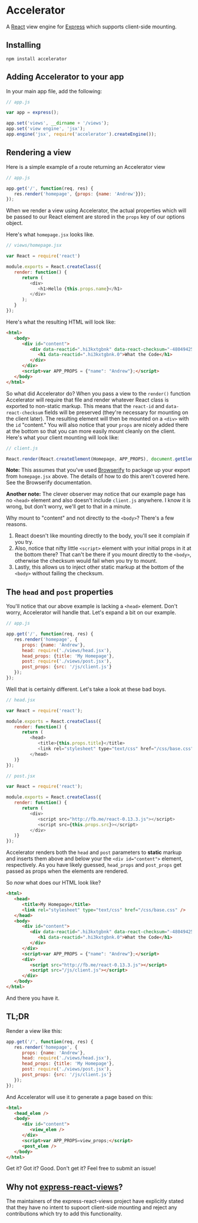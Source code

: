 # Accelerator
A [React][react] view engine for [Express][express] which supports client-side
mounting.

## Installing

```
npm install accelerator
```

## Adding Accelerator to your app
In your main app file, add the following:

```javascript
// app.js

var app = express();

app.set('views', __dirname + '/views');
app.set('view engine', 'jsx');
app.engine('jsx', require('accelerator').createEngine());
```

## Rendering a view
Here is a simple example of a route returning an Accelerator view

```javascript
// app.js

app.get('/', function(req, res) {
   res.render('homepage', {props: {name: 'Andrew'}});
});
```

When we render a view using Accelerator, the actual properties which will be
passed to our React element are stored in the `props` key of our options
object.

Here's what `homepage.jsx` looks like.

```javascript
// views/homepage.jsx

var React = require('react')

module.exports = React.createClass({
   render: function() {
      return (
         <div>
            <h1>Hello {this.props.name}</h1>
         </div>
      );
   }
});
```

Here's what the resulting HTML will look like:

```html
<html>
   <body>
      <div id="content">
         <div data-reactid=".hi3kxtgbnk" data-react-checksum="-480494251">
            <h1 data-reactid=".hi3kxtgbnk.0">What the Code</h1>
         </div>
      </div>
      <script>var APP_PROPS = {"name": "Andrew"};</script>
   </body>
</html>
```

So what did Accelerator do? When you pass a view to the `render()` function
Accelerator will require that file and render whatever React class is exported
to non-static markup. This means that the `react-id` and `data-react-checksum`
fields will be preserved (they're necessary for mounting on the client later).
The resulting element will then be mounted on a `<div>` with the `id`
"content." You will also notice that your `props` are nicely added there at the
bottom so that you can more easily mount cleanly on the client. Here's what
your client mounting will look like:

```javascript
// client.js

React.render(React.createElement(Homepage, APP_PROPS), document.getElementById("content"))
```

**Note:** This assumes that you've used [Browserify][browserify] to package up
your export from `homepage.jsx` above. The details of how to do this aren't
covered here. See the Browserify documentation.

**Another note:** The clever observer may notice that our example page has no
`<head>` element and also doesn't include `client.js` anywhere. I know it is
wrong, but don't worry, we'll get to that in a minute.

Why mount to "content" and not directly to the `<body>`? There's a few reasons.

1. React doesn't like mounting directly to the body, you'll see it
complain if you try.
1. Also, notice that nifty little `<script>` element with
your initial props in it at the bottom there? That can't be there if you mount
directly to the `<body>`, otherwise the checksum would fail when you try to
mount.
1. Lastly, this allows us to inject other static markup at the bottom of
the `<body>` without failing the checksum.

## The `head` and `post` properties
You'll notice that our above example is lacking a `<head>` element. Don't
worry, Accelerator will handle that. Let's expand a bit on our example.

```javascript
// app.js

app.get('/', function(req, res) {
   res.render('homepage', {
      props: {name: 'Andrew'},
      head: require('./views/head.jsx'),
      head_props: {title: 'My Homepage'},
      post: require('./views/post.jsx'),
      post_props: {src: '/js/client.js'} 
   });
});
```

Well that is certainly different. Let's take a look at these bad boys.

```javascript
// head.jsx

var React = require('react');

module.exports = React.createClass({
   render: function() {
      return (
         <head>
            <title>{this.props.title}</title>
            <link rel="stylesheet" type="text/css" href="/css/base.css" />
         </head>
   )}
});
```

```javascript
// post.jsx

var React = require('react');

module.exports = React.createClass({
   render: function() {
      return (
         <div>
            <script src="http://fb.me/react-0.13.3.js"></script>
            <script src={this.props.src}></script>
         </div>
   )}
});
```

Accelerator renders both the `head` and `post` parameters to **static** markup
and inserts them above and below your the `<div id="content">` element,
respectively. As you have likely guessed, `head_props` and `post_props` get
passed as props when the elements are rendered.

So *now* what does our HTML look like?

```html
<html>
   <head>
      <title>My Homepage</title>
      <link rel="stylesheet" type="text/css" href="/css/base.css" />
   </head>
   <body>
      <div id="content">
         <div data-reactid=".hi3kxtgbnk" data-react-checksum="-480494251">
            <h1 data-reactid=".hi3kxtgbnk.0">What the Code</h1>
         </div>
      </div>
      <script>var APP_PROPS = {"name": "Andrew"};</script>
      <div>
         <script src="http://fb.me/react-0.13.3.js"></script>
         <script src="/js/client.js"></script>
      </div>
   </body>
</html>
```

And there you have it.

## TL;DR

Render a view like this:

```javascript
app.get('/', function(req, res) {
   res.render('homepage', {
      props: {name: 'Andrew'},
      head: require('./views/head.jsx'),
      head_props: {title: 'My Homepage'},
      post: require('./views/post.jsx'),
      post_props: {src: '/js/client.js'}
   });
});
```

And Accelerator will use it to generate a page based on this:

```html
<html>
   <head_elem />
   <body>
      <div id="content">
         <view_elem />
      </div>
      <script>var APP_PROPS=view_props;</script>
      <post_elem />
   </body>
</html>
```

Get it? Got it? Good. Don't get it? Feel free to submit an issue!

## Why not [express-react-views][express-react-views]?
The maintainers of the express-react-views project have explicitly stated that
they have no intent to supoort client-side mounting and reject any
contributions which try to add this functionality.

[react]: http://facebook.github.io/react/
[express]: http://expressjs.com/
[express-react-views]: https://github.com/reactjs/express-react-views
[browserify]: http://browserify.org/
